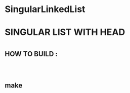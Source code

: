 # SingularLinkedList
<h1> SINGULAR LIST WITH HEAD <h1>

<h2> HOW TO BUILD : <h2>
  <br>
  <p> make</p>
  
